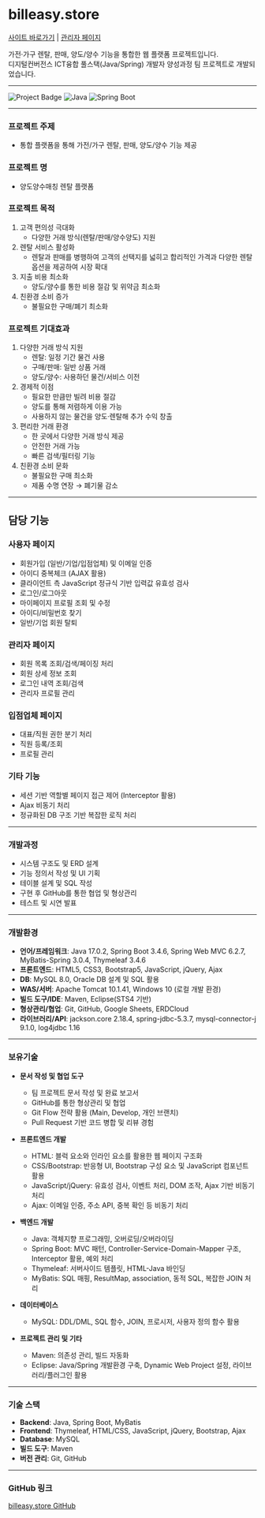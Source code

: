 # billeasy.store
[사이트 바로가기](https://billeasy.store/) | [관리자 페이지](https://billeasy.store/admin)

가전·가구 렌탈, 판매, 양도/양수 기능을 통합한 웹 플랫폼 프로젝트입니다.  
디지털컨버전스 ICT융합 풀스택(Java/Spring) 개발자 양성과정 팀 프로젝트로 개발되었습니다.

---

![Project Badge](https://img.shields.io/badge/Status-Completed-brightgreen) ![Java](https://img.shields.io/badge/Java-17-blue) ![Spring Boot](https://img.shields.io/badge/SpringBoot-3.3.0-green)

---

### 프로젝트 주제
- 통합 플랫폼을 통해 가전/가구 렌탈, 판매, 양도/양수 기능 제공

### 프로젝트 명
- 양도양수매칭 렌탈 플랫폼

### 프로젝트 목적
1. 고객 편의성 극대화
   - 다양한 거래 방식(렌탈/판매/양수양도) 지원
2. 렌탈 서비스 활성화
   - 렌탈과 판매를 병행하여 고객의 선택지를 넓히고 합리적인 가격과 다양한 렌탈 옵션을 제공하여 시장 확대
3. 지출 비용 최소화
   - 양도/양수를 통한 비용 절감 및 위약금 최소화
4. 친환경 소비 증가
   - 불필요한 구매/폐기 최소화

### 프로젝트 기대효과
1. 다양한 거래 방식 지원
   - 렌탈: 일정 기간 물건 사용  
   - 구매/판매: 일반 상품 거래  
   - 양도/양수: 사용하던 물건/서비스 이전
2. 경제적 이점
   - 필요한 만큼만 빌려 비용 절감  
   - 양도를 통해 저렴하게 이용 가능  
   - 사용하지 않는 물건을 양도·렌탈해 추가 수익 창출
3. 편리한 거래 환경
   - 한 곳에서 다양한 거래 방식 제공  
   - 안전한 거래 가능  
   - 빠른 검색/필터링 기능
4. 친환경 소비 문화
   - 불필요한 구매 최소화  
   - 제품 수명 연장 → 폐기물 감소

---

## 담당 기능
### 사용자 페이지
- 회원가입 (일반/기업/입점업체) 및 이메일 인증
- 아이디 중복체크 (AJAX 활용)
- 클라이언트 측 JavaScript 정규식 기반 입력값 유효성 검사
- 로그인/로그아웃
- 마이페이지 프로필 조회 및 수정
- 아이디/비밀번호 찾기
- 일반/기업 회원 탈퇴

### 관리자 페이지
- 회원 목록 조회/검색/페이징 처리
- 회원 상세 정보 조회
- 로그인 내역 조회/검색
- 관리자 프로필 관리

### 입점업체 페이지
- 대표/직원 권한 분기 처리
- 직원 등록/조회
- 프로필 관리

### 기타 기능
- 세션 기반 역할별 페이지 접근 제어 (Interceptor 활용)
- Ajax 비동기 처리
- 정규화된 DB 구조 기반 복잡한 로직 처리

---

### 개발과정
- 시스템 구조도 및 ERD 설계
- 기능 정의서 작성 및 UI 기획
- 테이블 설계 및 SQL 작성
- 구현 후 GitHub를 통한 협업 및 형상관리
- 테스트 및 시연 발표

---

### 개발환경
- **언어/프레임워크**: Java 17.0.2, Spring Boot 3.4.6, Spring Web MVC 6.2.7, MyBatis-Spring 3.0.4, Thymeleaf 3.4.6
- **프론트엔드**: HTML5, CSS3, Bootstrap5, JavaScript, jQuery, Ajax
- **DB**: MySQL 8.0, Oracle DB 설계 및 SQL 활용
- **WAS/서버**: Apache Tomcat 10.1.41, Windows 10 (로컬 개발 환경)
- **빌드 도구/IDE**: Maven, Eclipse(STS4 기반)
- **형상관리/협업**: Git, GitHub, Google Sheets, ERDCloud
- **라이브러리/API**: jackson.core 2.18.4, spring-jdbc-5.3.7, mysql-connector-j 9.1.0, log4jdbc 1.16

---

### 보유기술
- **문서 작성 및 협업 도구**
  - 팀 프로젝트 문서 작성 및 완료 보고서
  - GitHub를 통한 형상관리 및 협업
  - Git Flow 전략 활용 (Main, Develop, 개인 브랜치)
  - Pull Request 기반 코드 병합 및 리뷰 경험

- **프론트엔드 개발**
  - HTML: 블럭 요소와 인라인 요소를 활용한 웹 페이지 구조화
  - CSS/Bootstrap: 반응형 UI, Bootstrap 구성 요소 및 JavaScript 컴포넌트 활용
  - JavaScript/jQuery: 유효성 검사, 이벤트 처리, DOM 조작, Ajax 기반 비동기 처리
  - Ajax: 이메일 인증, 주소 API, 중복 확인 등 비동기 처리

- **백엔드 개발**
  - Java: 객체지향 프로그래밍, 오버로딩/오버라이딩
  - Spring Boot: MVC 패턴, Controller-Service-Domain-Mapper 구조, Interceptor 활용, 예외 처리
  - Thymeleaf: 서버사이드 템플릿, HTML-Java 바인딩
  - MyBatis: SQL 매핑, ResultMap, association, 동적 SQL, 복잡한 JOIN 처리

- **데이터베이스**
  - MySQL: DDL/DML, SQL 함수, JOIN, 프로시저, 사용자 정의 함수 활용

- **프로젝트 관리 및 기타**
  - Maven: 의존성 관리, 빌드 자동화
  - Eclipse: Java/Spring 개발환경 구축, Dynamic Web Project 설정, 라이브러리/플러그인 활용

---

### 기술 스택
- **Backend**: Java, Spring Boot, MyBatis  
- **Frontend**: Thymeleaf, HTML/CSS, JavaScript, jQuery, Bootstrap, Ajax  
- **Database**: MySQL  
- **빌드 도구**: Maven  
- **버전 관리**: Git, GitHub  

---

### GitHub 링크
[billeasy.store GitHub](https://github.com/soneunhyang/portfolio/tree/main/portfolio-membership)

